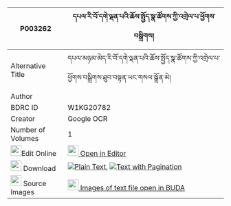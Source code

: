 |P003262|དཔལ་རི་བོ་དགེ་ལྡན་པའི་ཆོས་སྤྱོད་སྣ་ཚོགས་ཀྱི་འགྲེལ་པ་ཕྱོགས་བསྒྲིགས། 
| --- | --- 
|Alternative Title |དཔལ་མཉམ་མེད་རི་བོ་དགེ་ལྡན་པའི་ཆོས་སྤྱོད་སྣ་ཚོགས་ཀྱི་འགྲེལ་པ་ཕྱོགས་བསྒྲིགས་ཐུབ་བསྟན་ཡང་གསལ་སྒྲོན་མེ།
|Author | 
|BDRC ID | W1KG20782
|Creator | Google OCR
|Number of Volumes| 1
|<img width="25" src="https://img.icons8.com/color/25/000000/edit-property.png">Edit Online| [<img width="25" src="https://avatars.githubusercontent.com/u/45091458?s=200&v=4"> Open in Editor](http://editor.openpecha.org/P003262)
|<img width="25" src="https://img.icons8.com/fluent/48/000000/download-2.png"/>  Download | [![](https://img.icons8.com/color/20/000000/txt.png)Plain Text](https://github.com/Openpecha/P003262/releases/download/v1/pal_riwo_ge_denpa_i_chocho_nat_plain_P003262.zip), [![](https://img.icons8.com/color/20/000000/txt.png)Text with Pagination](https://github.com/Openpecha/P003262/releases/download/v1/pal_riwo_ge_denpa_i_chocho_nat_pages_P003262.zip)
|<img width="25" src="https://img.icons8.com/plasticine/100/000000/pictures-folder.png"/>  Source Images | [<img width="25" src="https://library.bdrc.io/icons/BUDA-small.svg"> Images of text file open in BUDA](https://library.bdrc.io/show/bdr:W1KG20782)